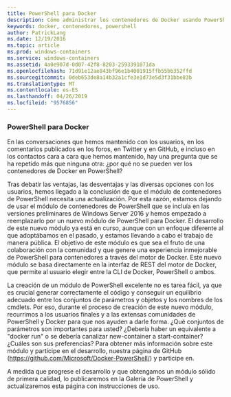 ```yaml
---
title: PowerShell para Docker
description: Cómo administrar los contenedores de Docker usando PowerShell
keywords: docker, contenedores, powershell
author: PatrickLang
ms.date: 12/19/2016
ms.topic: article
ms.prod: windows-containers
ms.service: windows-containers
ms.assetid: 4a0e907d-0d07-42f8-8203-2593391071da
ms.openlocfilehash: 71d91e12ae843bf96e1b4001915ffb55bb352ffd
ms.sourcegitcommit: 0deb653de8a14b32a1cfe3e1d73e5d3f31bbe83b
ms.translationtype: MT
ms.contentlocale: es-ES
ms.lasthandoff: 04/26/2019
ms.locfileid: "9576856"
---
```

### <a name="powershell-for-docker"></a>PowerShell para Docker

En las conversaciones que hemos mantenido con los usuarios, en los comentarios publicados en los foros, en Twitter y en GitHub, e incluso en los contactos cara a cara que hemos mantenido, hay una pregunta que se ha repetido más que ninguna otra: ¿por qué no se pueden ver los contenedores de Docker en PowerShell? 

Tras debatir las ventajas, las desventajas y las diversas opciones con los usuarios, hemos llegado a la conclusión de que el módulo de contenedores de PowerShell necesita una actualización. Por esta razón, estamos dejando de usar el módulo de contenedores de PowerShell que se incluía en las versiones preliminares de Windows Server 2016 y hemos empezado a reemplazarlo por un nuevo módulo de PowerShell para Docker.  El desarrollo de este nuevo módulo ya está en curso, aunque con un enfoque diferente al que adoptábamos en el pasado, y estamos llevando a cabo el trabajo de manera pública.  El objetivo de este módulo es que sea el fruto de una colaboración con la comunidad y que genere una experiencia inmejorable de PowerShell para contenedores a través del motor de Docker.  Este nuevo módulo se basa directamente en la interfaz de REST del motor de Docker, que permite al usuario elegir entre la CLI de Docker, PowerShell o ambos.

La creación de un módulo de PowerShell excelente no es tarea fácil, ya que es crucial generar correctamente el código y conseguir un equilibrio adecuado entre los conjuntos de parámetros y objetos y los nombres de los cmdlets.  Por eso, durante el proceso de creación de este nuevo módulo, recurrimos a los usuarios finales y a las extensas comunidades de PowerShell y Docker para que nos ayuden a darle forma.  ¿Qué conjuntos de parámetros son importantes para usted?  ¿Debería haber un equivalente a "docker run" o se debería canalizar new-container a start-container? ¿Cuáles son sus preferencias?  Para obtener más información sobre este módulo y participe en el desarrollo, nuestra página de GitHub (https://github.com/Microsoft/Docker-PowerShell/) y participe en.

A medida que progrese el desarrollo y que obtengamos un módulo sólido de primera calidad, lo publicaremos en la Galería de PowerShell y actualizaremos esta página con instrucciones de uso.
